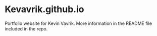 # Kevavrik.github.io
Portfolio website for Kevin Vavrik. More information in the README file included in the repo.
